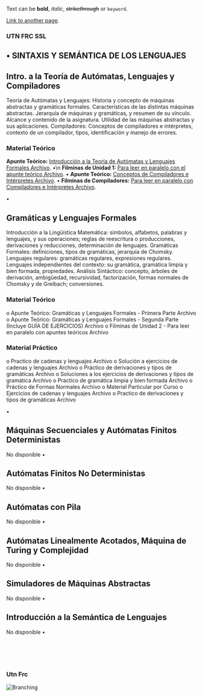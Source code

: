  

Text can be **bold**, _italic_, ~~strikethrough~~ or `keyword`.

[Link to another page](./another-page.html).

  
 

  
  


  
  

### UTN FRC SSL

## •	 SINTAXIS Y SEMÁNTICA DE LOS LENGUAJES
  
##  Intro. a la Teoría de Autómatas, Lenguajes y Compiladores
Teoría de Autómatas y Lenguajes: Historia y concepto de máquinas abstractas y gramáticas formales. Características de las distintas máquinas abstractas. Jerarquía de máquinas y gramáticas, y resumen de su vínculo. Alcance y contenido de la asignatura. Utilidad de las máquinas abstractas y sus aplicaciones. Compiladores: Conceptos de compiladores e intérpretes, contexto de un compilador, tipos, identificación y manejo de errores.
### Material Teórico
 **Apunte Teórico:**
 <a href="https://drive.google.com/file/d/1cCzcQm4-jJsiPQaWLUslvjQLAHT3q27v/view?usp=sharing" target="_blank">Introducción a la Teoría de Autómatas y Lenguajes Formales Archivo</a>.
 •\n
 **Filminas de Unidad 1:**
 [ Para leer en paralelo con el apunte teórico Archivo](https://drive.google.com/file/d/1NjxEcJFQ-TXqnUuoXpk77LkgaYhAFL5M/view?usp=sharing).
 •
**Apunte Teórico:** 
[Conceptos de Compiladores e Intérpretes Archivo](https://drive.google.com/file/d/1ISmHcbu52y2FHLL4TZePlxkNdmXunTpa/view?usp=sharing).
•
 **Filminas de Compiladores:**
 [Para leer en paralelo con Compiladores e Intérpretes Archivo](https://drive.google.com/file/d/1cIqLBQ62YyPkmtzfywYYJ79I5VaPTx8w/view?usp=sharing).


•	 
## Gramáticas y Lenguajes Formales
Introducción a la Lingüística Matemática: símbolos, alfabetos, palabras y lenguajes, y sus operaciones; reglas de reescritura o producciones, derivaciones y reducciones, determinación de lenguajes. Gramáticas Formales: definiciones, tipos de gramáticas, jerarquía de Chomsky. Lenguajes regulares: gramáticas regulares, expresiones regulares. Lenguajes independientes del contexto: su gramática, gramática limpia y bien formada, propiedades. Análisis Sintáctico: concepto, árboles de derivación, ambigüedad, recursividad, factorización, formas normales de Chomsky y de Greibach; conversiones.
### 	Material Teórico
o	 Apunte Teórico: Gramáticas y Lenguajes Formales - Primera Parte Archivo
o	 Apunte Teórico: Gramáticas y Lenguajes Formales - Segunda Parte (Incluye GUÍA DE EJERCICIOS) Archivo
o	 Filminas de Unidad 2 - Para leer en paralelo con apuntes teóricos Archivo

### 	Material Práctico
o	 Practico de cadenas y lenguajes Archivo
o	 Solución a ejercicios de cadenas y lenguajes Archivo
o	 Práctico de derivaciones y tipos de gramáticas Archivo
o	 Soluciones a los ejercicios de derivaciones y tipos de gramática Archivo
o	 Practico de gramática limpia y bien formada Archivo
o	 Práctico de Formas Normales Archivo
o	Material Particular por Curso
o	 Ejercicios de cadenas y lenguajes Archivo
o	 Practico de derivaciones y tipos de gramáticas Archivo
 
•	 
## Máquinas Secuenciales y Autómatas Finitos Deterministas
No disponible
•	 
## Autómatas Finitos No Deterministas
No disponible
•	 
## Autómatas con Pila
No disponible
•	 
## Autómatas Linealmente Acotados, Máquina de Turing y Complejidad
No disponible
•	 
## Simuladores de Máquinas Abstractas
No disponible
•	 
## Introducción a la Semántica de Lenguajes
No disponible
•	 
 



 

```
 
 
 
 
```



 

### Utn Frc

![Branching](https://mobbyt.com/media/gallery/fc9e62695def29ccdb9eb3fed5b4c8c8/515391f9_2019-09-08-mobbyt.png)


 
```

```

 
